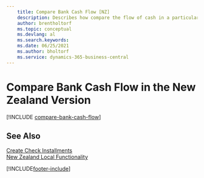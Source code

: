 ```yaml
---
    title: Compare Bank Cash Flow [NZ]
    description: Describes how compare the flow of cash in a particular bank for a specified period in the New Zealand version.
    author: brentholtorf
    ms.topic: conceptual
    ms.devlang: al
    ms.search.keywords:
    ms.date: 06/25/2021
    ms.author: bholtorf
    ms.service: dynamics-365-business-central
---
```

# Compare Bank Cash Flow in the New Zealand Version

[!INCLUDE [compare-bank-cash-flow](../includes/AUNZ/compare-bank-cash-flow.md)]

## See Also

[Create Check Installments](how-to-create-check-installments.md)   
[New Zealand Local Functionality](new-zealand-local-functionality.md)


[!INCLUDE[footer-include](../../includes/footer-banner.md)]
